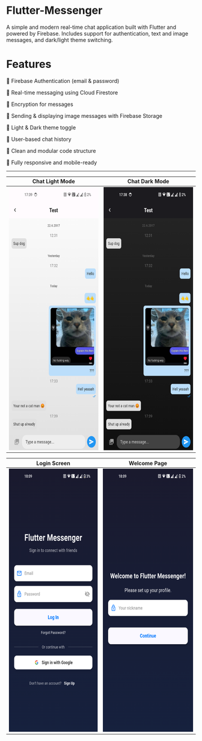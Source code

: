 # Flutter-Messenger

A simple and modern real-time chat application built with Flutter and powered by Firebase. Includes support for authentication, text and image messages, and dark/light theme switching.
# Features

🔐 Firebase Authentication (email & password)

💬 Real-time messaging using Cloud Firestore

🔐 Encryption for messages

📸 Sending & displaying image messages with Firebase Storage

🌙 Light & Dark theme toggle

👥 User-based chat history

🧠 Clean and modular code structure

📱 Fully responsive and mobile-ready


----

| Chat Light Mode | Chat Dark Mode |
|-----------------|----------------|
| <img src="assets/images/chatlightmode.png" alt="Chat Light Mode" width="300" height="700"/> | <img src="assets/images/chatdarkmode.png" alt="Chat Dark Mode" width="300" height="700"/> |

| Login Screen | Welcome Page |
|--------------|--------------|
| <img src="assets/images/login.png" alt="Login Screen" width="300" height="700"/> | <img src="assets/images/welcomepage.png" alt="Welcome Page" width="300" height="700"/> |

